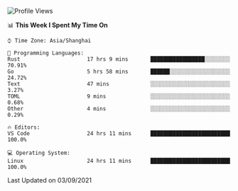 <!--START_SECTION:waka-->
![Profile Views](http://img.shields.io/badge/Profile%20Views-28-blue)

📊 **This Week I Spent My Time On** 

```text
⌚︎ Time Zone: Asia/Shanghai

💬 Programming Languages: 
Rust                     17 hrs 9 mins       █████████████████░░░░░░░░   70.91% 
Go                       5 hrs 58 mins       ██████░░░░░░░░░░░░░░░░░░░   24.72% 
Text                     47 mins             ░░░░░░░░░░░░░░░░░░░░░░░░░   3.27% 
TOML                     9 mins              ░░░░░░░░░░░░░░░░░░░░░░░░░   0.68% 
Other                    4 mins              ░░░░░░░░░░░░░░░░░░░░░░░░░   0.29%

🔥 Editors: 
VS Code                  24 hrs 11 mins      █████████████████████████   100.0%

💻 Operating System: 
Linux                    24 hrs 11 mins      █████████████████████████   100.0%

```


 Last Updated on 03/09/2021
<!--END_SECTION:waka-->
